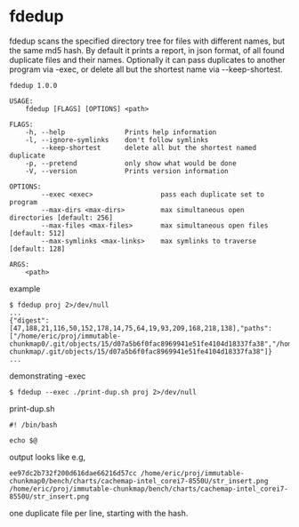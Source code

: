 # fdedup

fdedup scans the specified directory tree for files with different
names, but the same md5 hash. By default it prints a report, in json
format, of all found duplicate files and their names. Optionally it
can pass duplicates to another program via -exec, or delete all but
the shortest name via --keep-shortest.

```
fdedup 1.0.0

USAGE:
    fdedup [FLAGS] [OPTIONS] <path>

FLAGS:
    -h, --help               Prints help information
    -l, --ignore-symlinks    don't follow symlinks
        --keep-shortest      delete all but the shortest named duplicate
    -p, --pretend            only show what would be done
    -V, --version            Prints version information

OPTIONS:
        --exec <exec>                 pass each duplicate set to program
        --max-dirs <max-dirs>         max simultaneous open directories [default: 256]
        --max-files <max-files>       max simultaneous open files [default: 512]
        --max-symlinks <max-links>    max symlinks to traverse [default: 128]

ARGS:
    <path>
```

example

```
$ fdedup proj 2>/dev/null
...
{"digest":[47,188,21,116,50,152,178,14,75,64,19,93,209,168,218,138],"paths":["/home/eric/proj/immutable-chunkmap0/.git/objects/15/d07a5b6f0fac8969941e51fe4104d18337fa38","/home/eric/proj/immutable-chunkmap/.git/objects/15/d07a5b6f0fac8969941e51fe4104d18337fa38"]}
...
```

demonstrating -exec

```
$ fdedup --exec ./print-dup.sh proj 2>/dev/null
```

print-dup.sh
```
#! /bin/bash

echo $@
```

output looks like e.g,

```
ee97dc2b732f200d616dae66216d57cc /home/eric/proj/immutable-chunkmap0/bench/charts/cachemap-intel_corei7-8550U/str_insert.png /home/eric/proj/immutable-chunkmap/bench/charts/cachemap-intel_corei7-8550U/str_insert.png
```

one duplicate file per line, starting with the hash.
